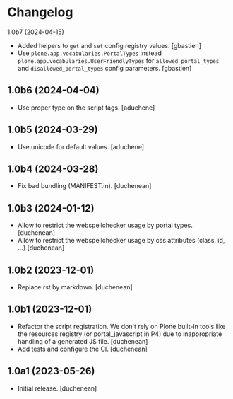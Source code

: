 # Changelog


1.0b7 (2024-04-15)

- Added helpers to `get` and `set` config registry values.
  [gbastien]
- Use `plone.app.vocabularies.PortalTypes` instead
 `plone.app.vocabularies.UserFriendlyTypes` for `allowed_portal_types` and
 `disallowed_portal_types` config parameters.
  [gbastien]


## 1.0b6 (2024-04-04)

- Use proper type on the script tags.
  [aduchene]

## 1.0b5 (2024-03-29)

- Use unicode for default values.
  [aduchene]


## 1.0b4 (2024-03-28)

- Fix bad bundling (MANIFEST.in).
  [duchenean]


## 1.0b3 (2024-01-12)

- Allow to restrict the webspellchecker usage by portal types.
  [duchenean]
- Allow to restrict the webspellchecker usage by css attributes (class, id, ...)
  [duchenean]


## 1.0b2 (2023-12-01)

- Replace rst by markdown.
  [duchenean]


## 1.0b1 (2023-12-01)

- Refactor the script registration. We don't rely on Plone built-in tools like
  the resources registry (or portal_javascript in P4) due to inappropriate
  handling of a generated JS file.
  [duchenean]
- Add tests and configure the CI.
  [duchenean]


## 1.0a1 (2023-05-26)

- Initial release.
  [duchenean]
